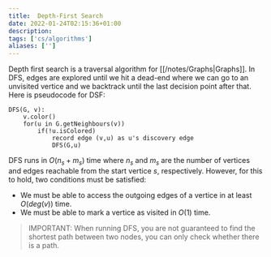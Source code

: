 ```yaml
---
title:  Depth-First Search
date: 2022-01-24T02:15:36+01:00
description: 
tags: ['cs/algorithms']
aliases: ['']
---
```

Depth first search is a traversal algorithm for [[/notes/Graphs|Graphs]]. In DFS, edges are explored until we hit a dead-end where we can go to an unvisited vertice and we backtrack until the last decision point after that. Here is pseudocode for DSF:

```
DFS(G, v):
	v.color()
	for(u in G.getNeighbours(v))
		if(!u.isColored)
			record edge (v,u) as u's discovery edge
			DFS(G,u)
```


DFS runs in $O(n_s+m_s)$ time where $n_s$ and $m_s$ are the number of vertices and edges reachable from the start vertice $s$, respectively. However, for this to hold, two conditions must be satisfied:

* We must be able to access the outgoing edges of a vertice in at least $O(deg(v))$ time.
* We must be able to mark a vertice as visited in $O(1)$ time.

> IMPORTANT: When running DFS, you are not guaranteed to find the shortest path between two nodes, you can only check whether there is a path.
